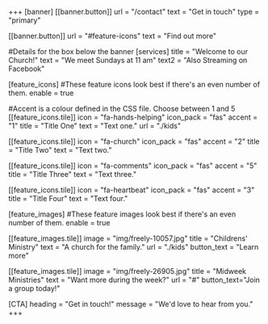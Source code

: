 +++
[banner]
  [[banner.button]]
      url = "/contact"
      text = "Get in touch"
      type = "primary"

  [[banner.button]]
      url = "#feature-icons"
      text = "Find out more"

#Details for the box below the banner
[services]
  title = "Welcome to our Church!"
  text = "We meet Sundays at 11 am"
  text2 = "Also Streaming on Facebook"

[feature_icons]
  #These feature icons look best if there's an even number of them.
  enable = true

  #Accent is a colour defined in the CSS file. Choose between 1 and 5
  [[feature_icons.tile]]
    icon = "fa-hands-helping"
    icon_pack = "fas"
    accent = "1"
    title = "Title One"
    text = "Text one."
    url = "./kids"

  [[feature_icons.tile]]
    icon = "fa-church"
    icon_pack = "fas"
    accent = "2"
    title = "Title Two"
    text = "Text two."

  [[feature_icons.tile]]
    icon = "fa-comments"
    icon_pack = "fas"
    accent = "5"
    title = "Title Three"
    text = "Text three."

  [[feature_icons.tile]]
    icon = "fa-heartbeat"
    icon_pack = "fas"
    accent = "3"
    title = "Title Four"
    text = "Text four."

[feature_images]
#These feature images look best if there's an even number of them.
  enable = true

  [[feature_images.tile]]
    image = "img/freely-10057.jpg"
    title = "Childrens' Ministry"
    text = "A church for the family."
    url = "./kids"
    button_text = "Learn more"

  [[feature_images.tile]]
    image = "img/freely-26905.jpg"
    title = "Midweek Ministries"
    text = "Want more during the week?"
    url = "#"
    button_text="Join a group today!"

[CTA]
  heading = "Get in touch!"
  message = "We'd love to hear from you."
+++

